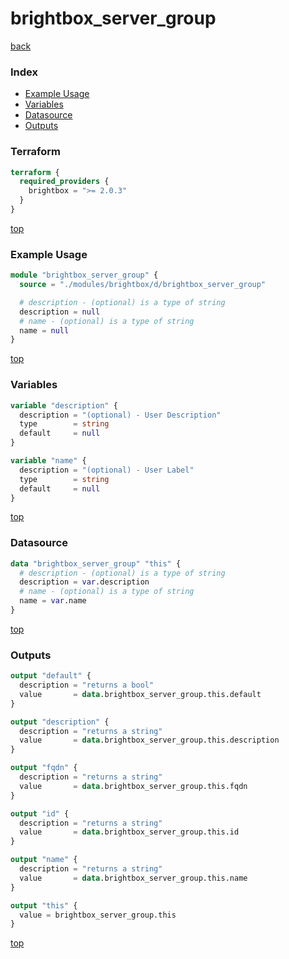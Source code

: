 # brightbox_server_group

[back](../brightbox.md)

### Index

- [Example Usage](#example-usage)
- [Variables](#variables)
- [Datasource](#datasource)
- [Outputs](#outputs)

### Terraform

```terraform
terraform {
  required_providers {
    brightbox = ">= 2.0.3"
  }
}
```

[top](#index)

### Example Usage

```terraform
module "brightbox_server_group" {
  source = "./modules/brightbox/d/brightbox_server_group"

  # description - (optional) is a type of string
  description = null
  # name - (optional) is a type of string
  name = null
}
```

[top](#index)

### Variables

```terraform
variable "description" {
  description = "(optional) - User Description"
  type        = string
  default     = null
}

variable "name" {
  description = "(optional) - User Label"
  type        = string
  default     = null
}
```

[top](#index)

### Datasource

```terraform
data "brightbox_server_group" "this" {
  # description - (optional) is a type of string
  description = var.description
  # name - (optional) is a type of string
  name = var.name
}
```

[top](#index)

### Outputs

```terraform
output "default" {
  description = "returns a bool"
  value       = data.brightbox_server_group.this.default
}

output "description" {
  description = "returns a string"
  value       = data.brightbox_server_group.this.description
}

output "fqdn" {
  description = "returns a string"
  value       = data.brightbox_server_group.this.fqdn
}

output "id" {
  description = "returns a string"
  value       = data.brightbox_server_group.this.id
}

output "name" {
  description = "returns a string"
  value       = data.brightbox_server_group.this.name
}

output "this" {
  value = brightbox_server_group.this
}
```

[top](#index)